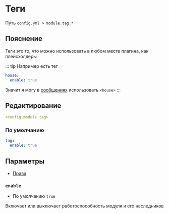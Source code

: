 # Теги
Путь `config.yml > module.tag.*`

## Пояснение
Теги это то, что можно использовать в любом месте плагина, как плейсхолдеры

::: tip Например есть тег
```yaml
house:
  enable: true
```
Значит я могу в [сообщениях](/en/messages/) использовать `<house>`
:::

## Редактирование
```yaml
<config.module.tag>
```

### По умолчанию
```yaml
tag:
  enable: true
```

## Параметры

- [Права](/en/permissions/module/tag/)

### `enable`
- По умолчанию `true`

Включает или выключает работоспособность модуля и его наследников